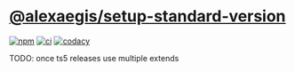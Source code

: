 # [@alexaegis/setup-standard-version](https://github.com/AlexAegis/js-tooling/tree/master/packages/setup-standard-version)

[![npm](https://img.shields.io/npm/v/@alexaegis/setup-standard-version/latest)](https://www.npmjs.com/package/@alexaegis/setup-standard-version)
[![ci](https://github.com/AlexAegis/js-tooling/actions/workflows/ci.yml/badge.svg)](https://github.com/AlexAegis/js-tooling/actions/workflows/ci.yml)
[![codacy](https://app.codacy.com/project/badge/Grade/7939332dc9454dc1b0529e720ff902e6)](https://www.codacy.com/gh/AlexAegis/js-tooling/dashboard?utm_source=github.com&utm_medium=referral&utm_content=AlexAegis/js-tooling&utm_campaign=Badge_Grade)

TODO: once ts5 releases use multiple extends
